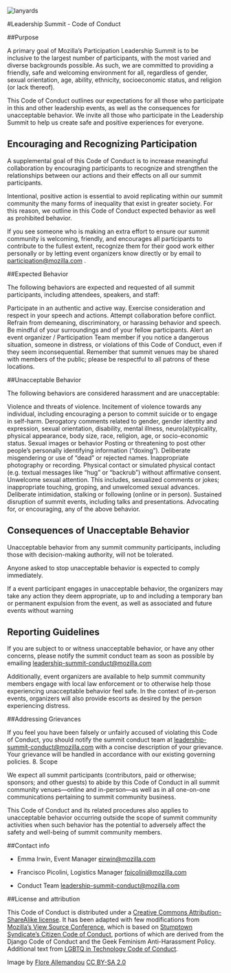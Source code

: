![lanyards](https://c2.staticflickr.com/4/3710/9096444668_4612746b84_z.jpg)
      
#Leadership Summit - Code of Conduct

##Purpose

A primary goal of Mozilla’s Participation Leadership Summit is to be inclusive to the largest number of participants, with the most varied and diverse backgrounds possible. As such, we are committed to providing a friendly, safe and welcoming environment for all, regardless of gender, sexual orientation, age, ability, ethnicity, socioeconomic status, and religion (or lack thereof).

This Code of Conduct outlines our expectations for all those who participate in this and other leadership events, as well as the consequences for unacceptable behavior.
We invite all those who participate in the Leadership Summit to help us create safe and positive experiences for everyone.

## Encouraging and Recognizing Participation

A supplemental goal of this Code of Conduct is to increase meaningful collaboration by encouraging participants to recognize and strengthen the relationships between our actions and their effects on all our summit participants.

Intentional, positive action is essential to avoid replicating within our summit community the many forms of inequality that exist in greater society. For this reason, we outline in this Code of Conduct expected behavior as well as prohibited behavior.

If you see someone who is making an extra effort to ensure our summit community is welcoming, friendly, and encourages all participants to contribute to the fullest extent, recognize them for their good work either personally or by letting event organizers know directly or by email to participation@mozilla.com .

##Expected Behavior

The following behaviors are expected and requested of all summit participants, including attendees, speakers, and staff:

Participate in an authentic and active way.
Exercise consideration and respect in your speech and actions.
Attempt collaboration before conflict.
Refrain from demeaning, discriminatory, or harassing behavior and speech.
Be mindful of your surroundings and of your fellow participants. Alert an event organizer / Participation Team member if you notice a dangerous situation, someone in distress, or violations of this Code of Conduct, even if they seem inconsequential.
Remember that summit venues may be shared with members of the public; please be respectful to all patrons of these locations.

##Unacceptable Behavior

The following behaviors are considered harassment and are unacceptable:

Violence and threats of violence.
Incitement of violence towards any individual, including encouraging a person to commit suicide or to engage in self-harm.
Derogatory comments related to gender, gender identity and expression, sexual orientation, disability, mental illness, neuro(a)typicality, physical appearance, body size, race, religion, age, or socio-economic status.
Sexual images or behavior
Posting or threatening to post other people’s personally identifying information (“doxing”).
Deliberate misgendering or use of “dead” or rejected names.
Inappropriate photography or recording.
Physical contact or simulated physical contact (e.g. textual messages like “hug” or “backrub”) without affirmative consent.
Unwelcome sexual attention. This includes, sexualized comments or jokes; inappropriate touching, groping, and unwelcomed sexual advances.
Deliberate intimidation, stalking or following (online or in person).
Sustained disruption of summit events, including talks and presentations.
Advocating for, or encouraging, any of the above behavior.

## Consequences of Unacceptable Behavior

Unacceptable behavior from any summit community participants, including those with decision-making authority, will not be tolerated.

Anyone asked to stop unacceptable behavior is expected to comply immediately.

If a event participant engages in unacceptable behavior, the organizers may take any action they deem appropriate, up to and including a temporary ban or permanent expulsion from the event, as well as associated and future events without warning

## Reporting Guidelines

If you are subject to or witness unacceptable behavior, or have any other concerns, please notify the summit conduct team as soon as possible by emailing leadership-summit-conduct@mozilla.com

Additionally, event organizers are available to help summit community members engage with local law enforcement or to otherwise help those experiencing unacceptable behavior feel safe. In the context of in-person events, organizers will also provide escorts as desired by the person experiencing distress.

##Addressing Grievances

If you feel you have been falsely or unfairly accused of violating this Code of Conduct, you should notify the summit conduct team at [leadership-summit-conduct@mozilla.com](mailto:leadership-summit-conduct@mozilla.com)
with a concise description of your grievance. Your grievance will be handled in accordance with our existing governing policies.
8. Scope

We expect all summit participants (contributors, paid or otherwise; sponsors; and other guests) to abide by this Code of Conduct in all summit community venues—online and in-person—as well as in all one-on-one communications pertaining to summit community business.

This Code of Conduct and its related procedures also applies to unacceptable behavior occurring outside the scope of summit community activities when such behavior has the potential to adversely affect the safety and well-being of summit community members.

##Contact info

* Emma Irwin, Event Manager
[eirwin@mozilla.com](eirwin@mozilla.com)

* Francisco Picolini, Logistics Manager [fpicolini@mozilla.com](fpicolini@mozilla.com)

* Conduct Team [leadership-summit-conduct@mozilla.com](leadership-summit-conduct@mozilla.com)

##License and attribution

This Code of Conduct is distributed under a [Creative Commons Attribution-ShareAlike license](http://creativecommons.org/licenses/by-sa/3.0/).
It has been adapted with few modifications from [Mozilla’s View Source Conference](https://viewsourceconf.org/code-of-conduct/), which is based on [Stumptown Syndicate’s Citizen Code of Conduct](http://citizencodeofconduct.org/), portions of which are derived from the Django Code of Conduct and the Geek Feminism Anti-Harassment Policy. Additional text from [LGBTQ in Technology Code of Conduct](http://lgbtq.technology/coc.html).
            

Image by [Flore Allemandou](https://www.flickr.com/photos/flore_frmoz/) [CC BY-SA 2.0](https://creativecommons.org/licenses/by-sa/2.0/)